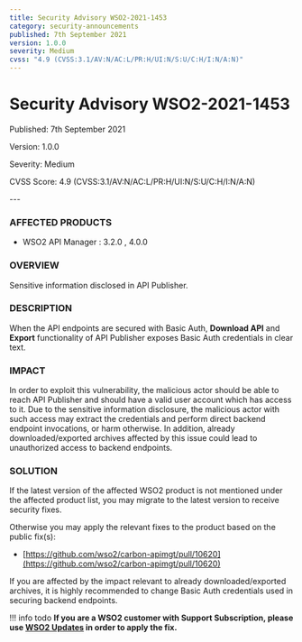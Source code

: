 ```yaml
---
title: Security Advisory WSO2-2021-1453
category: security-announcements
published: 7th September 2021
version: 1.0.0
severity: Medium
cvss: "4.9 (CVSS:3.1/AV:N/AC:L/PR:H/UI:N/S:U/C:H/I:N/A:N)"
---
```


# Security Advisory WSO2-2021-1453

<p class="doc-info">Published: 7th September 2021</p>
<p class="doc-info">Version: 1.0.0</p>
<p class="doc-info">Severity: Medium</p>
<p class="doc-info">CVSS Score: 4.9 (CVSS:3.1/AV:N/AC:L/PR:H/UI:N/S:U/C:H/I:N/A:N)</p>
---

### AFFECTED PRODUCTS
* WSO2 API Manager : 3.2.0 , 4.0.0


### OVERVIEW
Sensitive information disclosed in API Publisher.


### DESCRIPTION
When the API endpoints are secured with Basic Auth, **Download API** and **Export** functionality of API Publisher exposes Basic Auth credentials in clear text.


### IMPACT
In order to exploit this vulnerability, the malicious actor should be able to reach API Publisher and should have a valid user account which has access to it. Due to the sensitive information disclosure, the malicious actor with such access may extract the credentials and perform direct backend endpoint invocations, or harm otherwise. In addition, already downloaded/exported archives affected by this issue could lead to unauthorized access to backend endpoints.


### SOLUTION
If the latest version of the affected WSO2 product is not mentioned under the affected product list, you may migrate to the latest version to receive security fixes.

Otherwise you may apply the relevant fixes to the product based on the public fix(s):

* [https://github.com/wso2/carbon-apimgt/pull/10620](https://github.com/wso2/carbon-apimgt/pull/10620)

If you are affected by the impact relevant to already downloaded/exported archives, it is highly recommended to change Basic Auth credentials used in securing backend endpoints.


!!! info todo
    **If you are a WSO2 customer with Support Subscription, please use [WSO2 Updates](https://wso2.com/updates/) in order to apply the fix.**
